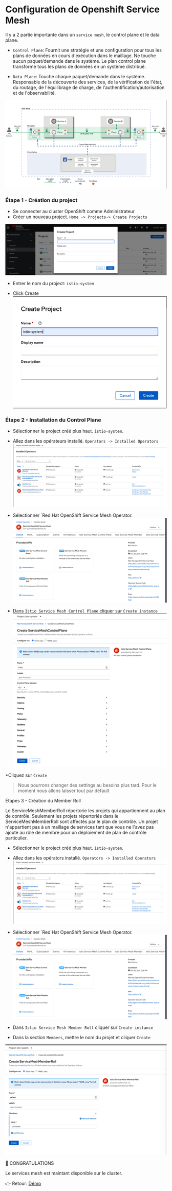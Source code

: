 # Configuration de Openshift Service Mesh 

Il y a 2 partie importante dans un `service mesh`, le control plane et le data plane.

* `Control Plane`: Fournit une stratégie et une configuration pour tous les plans de données en cours d'exécution dans le maillage. Ne touche aucun paquet/demande dans le système. Le plan control plane transforme tous les plans de données en un système distribué. 

* `Data Plane`: Touche chaque paquet/demande dans le système. Responsable de la découverte des services, de la vérification de l'état, du routage, de l'équilibrage de charge, de l'authentification/autorisation et de l'observabilité.

![Service Mesh](images/control-data-plane.png)



### Étape 1 - Création du project 
* Se connecter au cluster OpenShift comme Administrateur
* Créer un nouveau project. `Home -> Projects-> Create Projects`

![Create Project](images/create-project.png)

* Entrer le nom du project:  `istio-system`

* Click Create
![Create Project](images/create-project-2.png)


### Étape 2 - Installation du Control Plane

* Sélectionner le project créé plus haut.  `istio-system`.

* Allez dans les opérateurs installé. `Operators -> Installed Operators`
![Installed Operators](images/all-operator.png)

* Sélectionner `Red Hat OpenShift Service Mesh Operator.
![ossm-1](images/ossm-1.png)

* Dans `Istio Service Mesh Control Plane` cliquer sur `Create instance`
    ![ossm-2](images/ossm-2.png) 

*Cliquez sur `Create` 

> Nous pourrons changer des settings au besoins plus tard. Pour le moment nous allons laisser tout par défault


Étapes 3 - Création du Member Roll

Le ServiceMeshMemberRoll répertorie les projets qui appartiennent au plan de contrôle. Seulement les projets répertoriés dans le ServiceMeshMemberRoll sont affectés par le plan de contrôle. Un projet n'appartient pas à un maillage de services tant que vous ne l'avez pas ajouté au rôle de membre pour un déploiement de plan de contrôle particulier.

* Sélectionner le project créé plus haut.  `istio-system`.

* Allez dans les opérators installé. `Operators -> Installed Operators`
![Installed Operators](images/all-operator.png)

* Sélectionner `Red Hat OpenShift Service Mesh Operator.
![ossm-1](images/ossm-1.png)

* Dans `Istio Service Mesh Member Roll` cliquer sur `Create instance`

* Dans la section `Members`, mettre le nom du projet et cliquer `Create`

![ossm-memberroll](images/ossm-memberroll.png)

:tada: CONGRATULATIONS 


Le services mesh est maintant disponible sur le cluster.

:point_right: Retour: [Démo](../README.md#demo)

